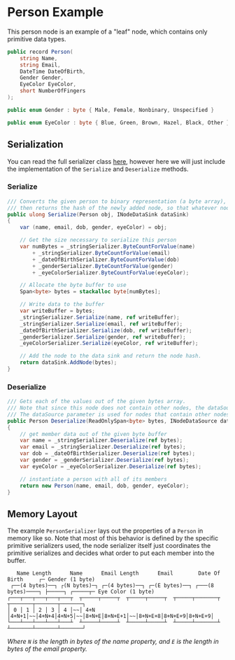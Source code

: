 # Person Example

This person node is an example of a "leaf" node, which contains only primitive data types.

```c#
public record Person(
	string Name,
	string Email,
	DateTime DateOfBirth,
	Gender Gender,
	EyeColor EyeColor,
	short NumberOfFingers
);

public enum Gender : byte { Male, Female, Nonbinary, Unspecified }

public enum EyeColor : byte { Blue, Green, Brown, Hazel, Black, Other }
```

## Serialization

You can read the full serializer class [here](../ExamplesCode/Person.cs), however here we will just include the
implementation of the `Serialize` and `Deserialize` methods.

### Serialize

```c#
/// Converts the given person to binary representation (a byte array), submits it as a new node to the data sink,
/// then returns the hash of the newly added node, so that whatever node contains this can use the hash.
public ulong Serialize(Person obj, INodeDataSink dataSink)
{
    var (name, email, dob, gender, eyeColor) = obj;

    // Get the size necessary to serialize this person
    var numBytes = _stringSerializer.ByteCountForValue(name)
        + _stringSerializer.ByteCountForValue(email)
        + _dateOfBirthSerializer.ByteCountForValue(dob)
        + _genderSerializer.ByteCountForValue(gender)
        + _eyeColorSerializer.ByteCountForValue(eyeColor);

    // Allocate the byte buffer to use
    Span<byte> bytes = stackalloc byte[numBytes];

    // Write data to the buffer
    var writeBuffer = bytes;
    _stringSerializer.Serialize(name, ref writeBuffer);
    _stringSerializer.Serialize(email, ref writeBuffer);
    _dateOfBirthSerializer.Serialize(dob, ref writeBuffer);
    _genderSerializer.Serialize(gender, ref writeBuffer);
    _eyeColorSerializer.Serialize(eyeColor, ref writeBuffer);

    // Add the node to the data sink and return the node hash.
    return dataSink.AddNode(bytes);
}
```

### Deserialize

```c#
/// Gets each of the values out of the given bytes array.
/// Note that since this node does not contain other nodes, the dataSource parameter is not used.
/// The dataSource parameter is used for nodes that contain other nodes so that they can retrieve their child nodes from the data source.
public Person Deserialize(ReadOnlySpan<byte> bytes, INodeDataSource dataSource)
{
    // get member data out of the given byte buffer
    var name = _stringSerializer.Deserialize(ref bytes);
    var email = _stringSerializer.Deserialize(ref bytes);
    var dob = _dateOfBirthSerializer.Deserialize(ref bytes);
    var gender = _genderSerializer.Deserialize(ref bytes);
    var eyeColor = _eyeColorSerializer.Deserialize(ref bytes);

    // instantiate a person with all of its members
    return new Person(name, email, dob, gender, eyeColor);
}
```

## Memory Layout

The example `PersonSerializer` lays out the properties of a `Person` in memory like so. Note that most of this behavior
is defined by the specific primitive serializers used, the node serializer itself just coordinates the primitive
serializes and decides what order to put each member into the buffer.

```
   Name Length      Name      Email Length      Email        Date Of Birth     ┌─ Gender (1 byte)
 ┌──(4 bytes)──┐ ┌(N bytes)─┐ ┌─(4 bytes)──┐ ┌─(E bytes)──┐ ┌───(8 bytes)────┐ ├─────┐ ┌─────┬─ Eye Color (1 byte)
┌───┬───┬───┬───┬───┬  ┬─────┬─────┬  ┬─────┬─────┬  ┬─────┬───────┬  ┬───────┬───────┬───────┐
│ 0 │ 1 │ 2 │ 3 │ 4 │~~│ 4+N │4+N+1│~~│4+N+4│4+N+5│~~│8+N+E│8+N+E+1│~~│8+N+E+8│8+N+E+9│8+N+E+9│
└───┴───┴───┴───┴───┴  ┴─────┴─────┴  ┴─────┴─────┴  ┴─────┴───────┴  ┴───────┴───────┴───────┘
```

*Where `N` is the length in bytes of the name property, and `E` is the length in bytes of the email property.*
